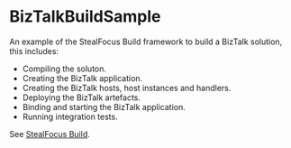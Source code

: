 BizTalkBuildSample
==================

An example of the StealFocus Build framework to build a BizTalk solution, this includes:

- Compiling the soluton.
- Creating the BizTalk application.
- Creating the BizTalk hosts, host instances and handlers.
- Deploying the BizTalk artefacts.
- Binding and starting the BizTalk application.
- Running integration tests.

See [StealFocus Build](https://github.com/StealFocus/Build).
